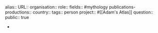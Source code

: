 alias::
URL::
organisation::
role:: 
fields:: #mythology 
publications-productions:: 
country::
tags:: person
project:: #[[Adam's Atlas]] 
question::
public:: true

-